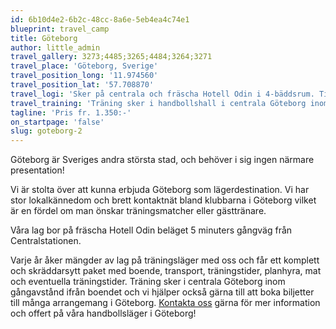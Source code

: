 ```yaml
---
id: 6b10d4e2-6b2c-48cc-8a6e-5eb4ea4c74e1
blueprint: travel_camp
title: Göteborg
author: little_admin
travel_gallery: 3273;4485;3265;4484;3264;3271
travel_place: 'Göteborg, Sverige'
travel_position_long: '11.974560'
travel_position_lat: '57.708870'
travel_logi: 'Sker på centrala och fräscha Hotell Odin i 4-bäddsrum. Tillägg vid boende i 1-3-bäddsrum.'
travel_training: 'Träning sker i handbollshall i centrala Göteborg inom gångavstånd ifrån boendet.'
tagline: 'Pris fr. 1.350:-'
on_startpage: 'false'
slug: goteborg-2
---
```

<p>Göteborg är Sveriges andra största stad, och behöver i sig ingen närmare presentation!</p>
<p>Vi är stolta över att kunna erbjuda Göteborg som lägerdestination. Vi har stor lokalkännedom och brett kontaktnät bland klubbarna i Göteborg vilket är en fördel om man önskar träningsmatcher eller gästtränare.</p>
<p>Våra lag bor på fräscha Hotell Odin beläget 5 minuters gångväg från Centralstationen.</p>
<p>Varje år åker mängder av lag på träningsläger med oss och får ett komplett och skräddarsytt paket med boende, transport, träningstider, planhyra, mat och eventuella träningstider. Träning sker i centrala Göteborg inom gångavstånd ifrån boendet och vi hjälper också gärna till att boka biljetter till många arrangemang i Göteborg. <a href="https://olka.se/traningslager/handboll/sverige/goteborg-2/#booking">Kontakta oss</a> gärna för mer information och offert på våra handbollsläger i Göteborg!</p>
